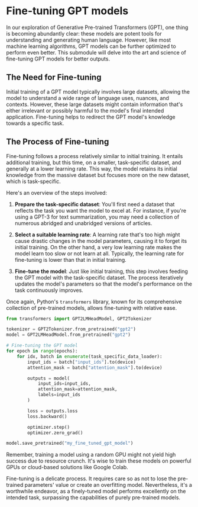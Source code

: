 # Fine-tuning GPT models

In our exploration of Generative Pre-trained Transformers (GPT), one thing is becoming abundantly clear: these models are potent tools for understanding and generating human language. However, like most machine learning algorithms, GPT models can be further optimized to perform even better. This submodule will delve into the art and science of fine-tuning GPT models for better outputs.

## The Need for Fine-tuning

Initial training of a GPT model typically involves large datasets, allowing the model to understand a wide range of language uses, nuances, and contexts. However, these large datasets might contain information that's either irrelevant or possibly harmful to the model's final intended application. Fine-tuning helps to redirect the GPT model's knowledge towards a specific task.

## The Process of Fine-tuning

Fine-tuning follows a process relatively similar to initial training. It entails additional training, but this time, on a smaller, task-specific dataset, and generally at a lower learning rate. This way, the model retains its initial knowledge from the massive dataset but focuses more on the new dataset, which is task-specific.

Here's an overview of the steps involved:

1. **Prepare the task-specific dataset**: You'll first need a dataset that reflects the task you want the model to excel at. For instance, if you're using a GPT-3 for text summarization, you may need a collection of numerous abridged and unabridged versions of articles.

2. **Select a suitable learning rate**: A learning rate that's too high might cause drastic changes in the model parameters, causing it to forget its initial training. On the other hand, a very low learning rate makes the model learn too slow or not learn at all. Typically, the learning rate for fine-tuning is lower than that in initial training.

3. **Fine-tune the model**: Just like initial training, this step involves feeding the GPT model with the task-specific dataset. The process iteratively updates the model's parameters so that the model's performance on the task continuously improves.

Once again, Python's `transformers` library, known for its comprehensive collection of pre-trained models, allows fine-tuning with relative ease.

```python
from transformers import GPT2LMHeadModel, GPT2Tokenizer

tokenizer = GPT2Tokenizer.from_pretrained("gpt2")
model = GPT2LMHeadModel.from_pretrained("gpt2")

# Fine-tuning the GPT model
for epoch in range(epochs):
    for idx, batch in enumerate(task_specific_data_loader):
        input_ids = batch["input_ids"].to(device)
        attention_mask = batch["attention_mask"].to(device)

        outputs = model(
            input_ids=input_ids,
            attention_mask=attention_mask,
            labels=input_ids
        )

        loss = outputs.loss
        loss.backward()

        optimizer.step()
        optimizer.zero_grad()

model.save_pretrained("my_fine_tuned_gpt_model")
```

Remember, training a model using a random GPU might not yield high success due to resource crunch. It's wise to train these models on powerful GPUs or cloud-based solutions like Google Colab.

Fine-tuning is a delicate process. It requires care so as not to lose the pre-trained parameters' value or create an overfitting model. Nevertheless, it's a worthwhile endeavor, as a finely-tuned model performs excellently on the intended task, surpassing the capabilities of purely pre-trained models.
